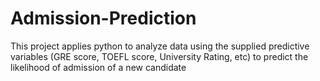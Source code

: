 # Admission-Prediction
This project applies python to analyze data using the supplied predictive variables (GRE score, TOEFL score, University Rating, etc) to predict the likelihood of admission of a new candidate
